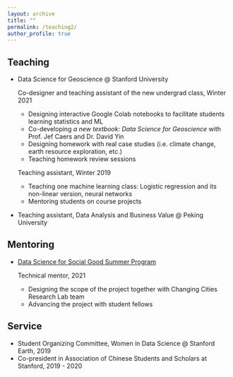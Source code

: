 ```yaml
---
layout: archive
title: ""
permalink: /teaching2/
author_profile: true
---
```


## Teaching 

- Data Science for Geoscience @ Stanford University

  Co-designer and teaching assistant of the new undergrad class, Winter 2021   

	- Designing interactive Google Colab notebooks to facilitate students learning statistics and ML   
	- Co-developing *a new textbook: Data Science for Geoscience* with Prof. Jef Caers and Dr. David Yin
	- Designing homework with real case studies (i.e. climate change, earth resource exploration, etc.)   
	- Teaching homework review sessions 

  Teaching assistant, Winter 2019   

	- Teaching one machine learning class: Logistic regression and its non-linear version, neural networks   
	- Mentoring students on course projects    

- Teaching assistant, Data Analysis and Business Value @ Peking University
	 

## Mentoring 

- [Data Science for Social Good Summer Program](https://datascience.stanford.edu/programs/data-science-social-good-summer-program)

	Technical mentor, 2021 
	- Designing the scope of the project together with Changing Cities Research Lab team
	- Advancing the project with student fellows

## Service
- Student Organizing Committee, Women in Data Science @ Stanford Earth, 2019
- Co-president in Association of Chinese Students and Scholars at Stanford, 2019 - 2020